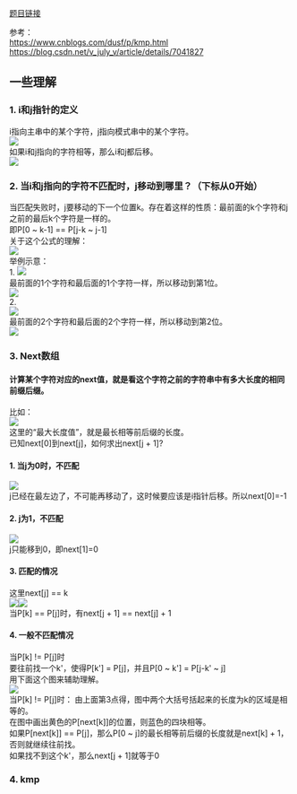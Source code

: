 [题目链接](https://leetcode-cn.com/problems/implement-strstr/)  

参考：  
https://www.cnblogs.com/dusf/p/kmp.html  
https://blog.csdn.net/v_july_v/article/details/7041827  

## 一些理解  
### 1. i和j指针的定义  
i指向主串中的某个字符，j指向模式串中的某个字符。  
![](https://images0.cnblogs.com/blog/416010/201308/17083647-9dfd3e4a709c40dd98d9817927651960.png)  
如果i和j指向的字符相等，那么i和j都后移。  
![](https://images0.cnblogs.com/blog/416010/201308/17083659-e6718026bf4f48a0be2d5d6076be4c55.png)  

### 2. 当i和j指向的字符不匹配时，j移动到哪里？（下标从0开始）
当匹配失败时，j要移动的下一个位置k。存在着这样的性质：最前面的k个字符和j之前的最后k个字符是一样的。  
即P[0 ~ k-1] == P[j-k ~ j-1]  
关于这个公式的理解：  
![](https://images0.cnblogs.com/blog/416010/201308/17084056-66930855432b4357bafbf8d6c76c1840.png)  
举例示意：  
1.
![](https://images0.cnblogs.com/blog/416010/201308/17083912-49365b7e67cd4877b2f501074dae68d2.png)  
最前面的1个字符和最后面的1个字符一样，所以移动到第1位。  
![](https://images0.cnblogs.com/blog/416010/201308/17083929-a9ccfb08833e4cf1a42c30f05608f8f5.png)  
2.  
![](https://images0.cnblogs.com/blog/416010/201308/17084030-82e4b71b85a440c5a636d57503931415.png)  
最前面的2个字符和最后面的2个字符一样，所以移动到第2位。  
![](https://images0.cnblogs.com/blog/416010/201308/17084037-cc3c34200809414e9421c316ceba2cda.png)  

### 3. Next数组
#### 计算某个字符对应的next值，就是看这个字符之前的字符串中有多大长度的相同前缀后缀。  
比如：  
![](https://img-blog.csdn.net/20140728110939595)  
这里的“最大长度值”，就是最长相等前后缀的长度。  
已知next[0]到next[j]，如何求出next[j + 1]?  
#### 1. 当j为0时，不匹配  
![](https://images0.cnblogs.com/blog/416010/201308/17084258-efd2e95d3644427ebc0304ed3d7adefb.png)  
j已经在最左边了，不可能再移动了，这时候要应该是i指针后移。所以next[0]=-1  
#### 2. j为1，不匹配  
![](https://images0.cnblogs.com/blog/416010/201308/17084310-29f9f8dbb6034151a383e7ccf6f5583e.png)  
j只能移到0，即next[1]=0  
#### 3. 匹配的情况
这里next[j] == k  
![](https://images0.cnblogs.com/blog/416010/201308/17084327-8a3cdfab03094bfa9e5cace26796cae5.png)![](https://images0.cnblogs.com/blog/416010/201308/17084342-616036472ab546c082aa991004bb0034.png)  
当P[k] == P[j]时，有next[j + 1] == next[j] + 1  
#### 4. 一般不匹配情况  
当P[k] != P[j]时  
要往前找一个k'，使得P[k'] = P[j]，并且P[0 ~ k'] = P[j-k' ~ j]  
用下面这个图来辅助理解。  
![](https://img-blog.csdn.net/20150812214857858)  
当P[k] != P[j]时：
由上面第3点得，图中两个大括号括起来的长度为k的区域是相等的。  
在图中画出黄色的P[next[k]]的位置，则蓝色的四块相等。  
如果P[next[k]] == P[j]，那么P[0 ~ j]的最长相等前后缀的长度就是next[k] + 1，否则就继续往前找。  
如果找不到这个k'，那么next[j + 1]就等于0  


### 4. kmp
